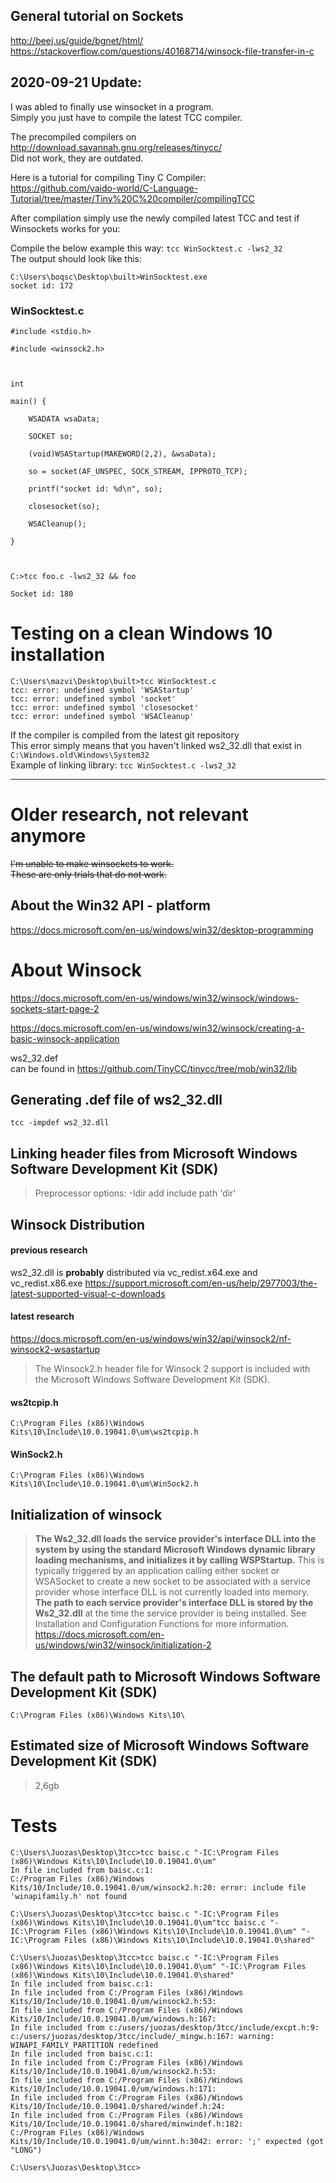 ## General tutorial on Sockets
http://beej.us/guide/bgnet/html/
https://stackoverflow.com/questions/40168714/winsock-file-transfer-in-c

## 2020-09-21 Update: 
I was abled to finally use winsocket in a program.  
Simply you just have to compile the latest TCC compiler.

The precompiled compilers on http://download.savannah.gnu.org/releases/tinycc/  
Did not work, they are outdated.

Here is a tutorial for compiling Tiny C Compiler:  
https://github.com/vaido-world/C-Language-Tutorial/tree/master/Tiny%20C%20compiler/compilingTCC

After compilation simply use the newly compiled latest TCC
and test if Winsockets works for you:


Compile the below example this way: `tcc WinSocktest.c -lws2_32`  
The output should look like this:
```
C:\Users\boqsc\Desktop\built>WinSocktest.exe
socket id: 172
```

### WinSocktest.c
```
#include <stdio.h>

#include <winsock2.h>

 

int

main() {

    WSADATA wsaData;

    SOCKET so;

    (void)WSAStartup(MAKEWORD(2,2), &wsaData);

    so = socket(AF_UNSPEC, SOCK_STREAM, IPPROTO_TCP);

    printf("socket id: %d\n", so);

    closesocket(so);

    WSACleanup();   

}

 

C:>tcc foo.c -lws2_32 && foo

Socket id: 180
```


# Testing on a clean Windows 10 installation

```
C:\Users\mazvi\Desktop\built>tcc WinSocktest.c
tcc: error: undefined symbol 'WSAStartup'
tcc: error: undefined symbol 'socket'
tcc: error: undefined symbol 'closesocket'
tcc: error: undefined symbol 'WSACleanup'
```

If the compiler is compiled from the latest git repository  
This error simply means that you haven't linked ws2_32.dll that exist in  `C:\Windows.old\Windows\System32`  
Example of linking library: `tcc WinSocktest.c -lws2_32`



----
# Older research, not relevant anymore


~~I'm unable to make winsockets to work.  
These are only trials that do not work.~~




## About the Win32 API - platform
https://docs.microsoft.com/en-us/windows/win32/desktop-programming

# About Winsock
https://docs.microsoft.com/en-us/windows/win32/winsock/windows-sockets-start-page-2

https://docs.microsoft.com/en-us/windows/win32/winsock/creating-a-basic-winsock-application

ws2_32.def  
can be found in https://github.com/TinyCC/tinycc/tree/mob/win32/lib



## Generating .def file of ws2_32.dll
```
tcc -impdef ws2_32.dll
```

## Linking header files from Microsoft Windows Software Development Kit (SDK)
> Preprocessor options:
>   -Idir       add include path 'dir'


## Winsock Distribution

#### previous research
ws2_32.dll is **probably** distributed via  vc_redist.x64.exe and vc_redist.x86.exe
https://support.microsoft.com/en-us/help/2977003/the-latest-supported-visual-c-downloads
#### latest research
https://docs.microsoft.com/en-us/windows/win32/api/winsock2/nf-winsock2-wsastartup
> The Winsock2.h header file for Winsock 2 support is included with the Microsoft Windows Software Development Kit (SDK).

#### ws2tcpip.h
`C:\Program Files (x86)\Windows Kits\10\Include\10.0.19041.0\um\ws2tcpip.h`
#### WinSock2.h
`C:\Program Files (x86)\Windows Kits\10\Include\10.0.19041.0\um\WinSock2.h`


## Initialization of winsock
> **The Ws2_32.dll loads the service provider's interface DLL into the system by using the standard Microsoft Windows dynamic library loading mechanisms, and initializes it by calling WSPStartup.** This is typically triggered by an application calling either socket or WSASocket to create a new socket to be associated with a service provider whose interface DLL is not currently loaded into memory. **The path to each service provider's interface DLL is stored by the Ws2_32.dll** at the time the service provider is being installed. See Installation and Configuration Functions for more information.
https://docs.microsoft.com/en-us/windows/win32/winsock/initialization-2


## The default path to Microsoft Windows Software Development Kit (SDK)

``C:\Program Files (x86)\Windows Kits\10\``
## Estimated size of Microsoft Windows Software Development Kit (SDK)
> 2,6gb


# Tests
```
C:\Users\Juozas\Desktop\3tcc>tcc baisc.c "-IC:\Program Files (x86)\Windows Kits\10\Include\10.0.19041.0\um"
In file included from baisc.c:1:
C:/Program Files (x86)/Windows Kits/10/Include/10.0.19041.0/um/winsock2.h:20: error: include file 'winapifamily.h' not found

C:\Users\Juozas\Desktop\3tcc>tcc baisc.c "-IC:\Program Files (x86)\Windows Kits\10\Include\10.0.19041.0\um"tcc baisc.c "-IC:\Program Files (x86)\Windows Kits\10\Include\10.0.19041.0\um" "-IC:\Program Files (x86)\Windows Kits\10\Include\10.0.19041.0\shared"

C:\Users\Juozas\Desktop\3tcc>tcc baisc.c "-IC:\Program Files (x86)\Windows Kits\10\Include\10.0.19041.0\um" "-IC:\Program Files (x86)\Windows Kits\10\Include\10.0.19041.0\shared"
In file included from baisc.c:1:
In file included from C:/Program Files (x86)/Windows Kits/10/Include/10.0.19041.0/um/winsock2.h:53:
In file included from C:/Program Files (x86)/Windows Kits/10/Include/10.0.19041.0/um/windows.h:167:
In file included from c:/users/juozas/desktop/3tcc/include/excpt.h:9:
c:/users/juozas/desktop/3tcc/include/_mingw.h:167: warning: WINAPI_FAMILY_PARTITION redefined
In file included from baisc.c:1:
In file included from C:/Program Files (x86)/Windows Kits/10/Include/10.0.19041.0/um/winsock2.h:53:
In file included from C:/Program Files (x86)/Windows Kits/10/Include/10.0.19041.0/um/windows.h:171:
In file included from C:/Program Files (x86)/Windows Kits/10/Include/10.0.19041.0/shared/windef.h:24:
In file included from C:/Program Files (x86)/Windows Kits/10/Include/10.0.19041.0/shared/minwindef.h:182:
C:/Program Files (x86)/Windows Kits/10/Include/10.0.19041.0/um/winnt.h:3042: error: ';' expected (got "LONG")

C:\Users\Juozas\Desktop\3tcc>
```
